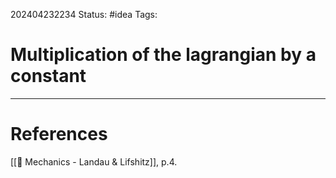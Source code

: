  202404232234
Status: #idea
Tags:

# Multiplication of the lagrangian by a constant




___
# References
[[📕 Mechanics - Landau & Lifshitz]], p.4.